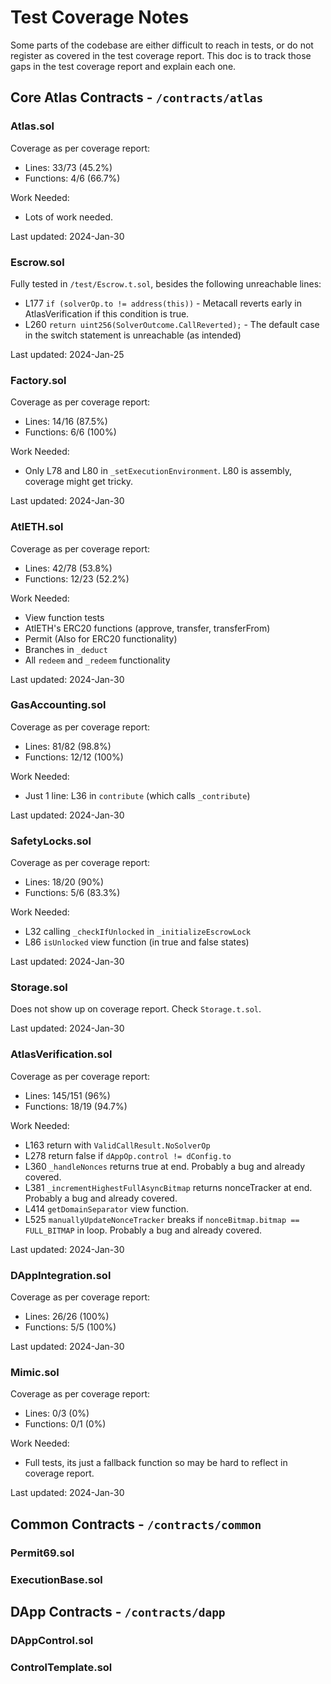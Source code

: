 # Test Coverage Notes

Some parts of the codebase are either difficult to reach in tests, or do not register as covered in the test coverage report. This doc is to track those gaps in the test coverage report and explain each one.

## Core Atlas Contracts - `/contracts/atlas`

### Atlas.sol

Coverage as per coverage report:

- Lines: 33/73 (45.2%)
- Functions: 4/6 (66.7%)

Work Needed:

- Lots of work needed.

Last updated: 2024-Jan-30

### Escrow.sol

Fully tested in `/test/Escrow.t.sol`, besides the following unreachable lines:

- L177 `if (solverOp.to != address(this))` - Metacall reverts early in AtlasVerification if this condition is true.
- L260 `return uint256(SolverOutcome.CallReverted);` - The default case in the switch statement is unreachable (as intended)

Last updated: 2024-Jan-25

### Factory.sol

Coverage as per coverage report:

- Lines: 14/16 (87.5%)
- Functions: 6/6 (100%)

Work Needed:

- Only L78 and L80 in `_setExecutionEnvironment`. L80 is assembly, coverage might get tricky.

Last updated: 2024-Jan-30

### AtlETH.sol

Coverage as per coverage report:

- Lines: 42/78 (53.8%)
- Functions: 12/23 (52.2%)

Work Needed:

- View function tests
- AtlETH's ERC20 functions (approve, transfer, transferFrom)
- Permit (Also for ERC20 functionality)
- Branches in `_deduct`
- All `redeem` and `_redeem` functionality

Last updated: 2024-Jan-30

### GasAccounting.sol

Coverage as per coverage report:

- Lines: 81/82 (98.8%)
- Functions: 12/12 (100%)

Work Needed:

- Just 1 line: L36 in `contribute` (which calls `_contribute`)

Last updated: 2024-Jan-30

### SafetyLocks.sol

Coverage as per coverage report:

- Lines: 18/20 (90%)
- Functions: 5/6 (83.3%)

Work Needed:

- L32 calling `_checkIfUnlocked` in `_initializeEscrowLock`
- L86 `isUnlocked` view function (in true and false states)

Last updated: 2024-Jan-30

### Storage.sol

Does not show up on coverage report. Check `Storage.t.sol`.

Last updated: 2024-Jan-30

### AtlasVerification.sol

Coverage as per coverage report:

- Lines: 145/151 (96%)
- Functions: 18/19 (94.7%)

Work Needed:

- L163 return with `ValidCallResult.NoSolverOp`
- L278 return false if `dAppOp.control != dConfig.to`
- L360 `_handleNonces` returns true at end. Probably a bug and already covered.
- L381 `_incrementHighestFullAsyncBitmap` returns nonceTracker at end. Probably a bug and already covered.
- L414 `getDomainSeparator` view function.
- L525 `manuallyUpdateNonceTracker` breaks if `nonceBitmap.bitmap == FULL_BITMAP` in loop. Probably a bug and already covered.

Last updated: 2024-Jan-30

### DAppIntegration.sol

Coverage as per coverage report:

- Lines: 26/26 (100%)
- Functions: 5/5 (100%)

Last updated: 2024-Jan-30

### Mimic.sol

Coverage as per coverage report:

- Lines: 0/3 (0%)
- Functions: 0/1 (0%)

Work Needed:

- Full tests, its just a fallback function so may be hard to reflect in coverage report.

Last updated: 2024-Jan-30

## Common Contracts - `/contracts/common`

### Permit69.sol

### ExecutionBase.sol

## DApp Contracts - `/contracts/dapp`

### DAppControl.sol

### ControlTemplate.sol

<!-- TODO add more folders and contracts -->